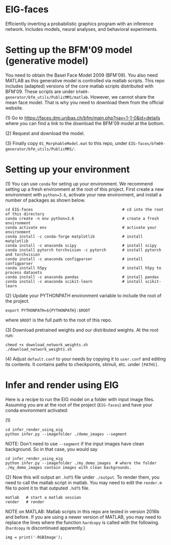 # EIG-faces
Efficiently inverting a probabilistic graphics program with an inference network. Includes models, neural analyses, and behavioral experiments. 

# Setting up the BFM'09 model (generative model)

You need to obtain the Basel Face Model 2009 (BFM'09). You also need MATLAB as this generative model is controlled via matlab scripts. This repo includes (adapted) versions of the core matlab scripts distributed with BFM'09. These scripts are under `bfm09-generator/bfm_utils/PublicMM1/matlab`. However, we cannot share the mean face model. That is why you need to download them from the official website. 

(1) Go to https://faces.dmi.unibas.ch/bfm/main.php?nav=1-1-0&id=details where you can find a link to the download the BFM'09 model at the bottom.

(2) Request and download the model.

(3) Finally copy `01_MorphableModel.mat` to this repo, under `EIG-faces/bfm09-generator/bfm_utils/PublicMM1/`.

# Setting up your environment
(1) You can use `conda` for seting up your environment. We recommend setting up a fresh environment at the root of this project. First create a new environment with `python=3.6`, activate your new environment, and install a number of packages as shown below.

```
cd EIG-faces                                       # cd into the root of this directory
conda create -n env python=3.6                     # create a fresh environment
conda activate env                                 # activate your environment
conda install -c conda-forge matplotlib            # install matplotlib
conda install -c anaconda scipy                    # install scipy
conda install pytorch torchvision -c pytorch       # install pytorch and torchvision
conda install -c anaconda configparser             # install configparser
conda install h5py                                 # install h5py to process datasets
conda install -c anaconda pandas                   # install pandas
conda install -c anaconda scikit-learn             # install scikit-learn
```

(2) Update your PYTHONPATH environment variable to include the root of the project.
```
export PYTHONPATH=${PYTHONPATH}:$ROOT
```
where `$ROOT` is the full path to the root of this repo.

(3) Download pretrained weights and our distributed weights. At the root run:
```
chmod +x download_network_weights.sh
./download_network_weights.sh
```

(4) Adjust `default.conf` to your needs by copying it to `user.conf` and editing its contents. It contains paths to checkpoints, stimuli, etc. under `[PATHS]`.

# Infer and render using EIG

Here is a recipe to run the EIG model on a folder with input image files. Assuming you are at the root of the project (`EIG-faces`) and have your conda environment activated:

(1) 
```
cd infer_render_using_eig
python infer.py --imagefolder ./demo_images --segment
```

NOTE: Don't need to use `--segment` if the input images have clean background. So in that case, you would say
```
cd infer_render_using_eig
python infer.py --imagefolder ./my_demo_images  # where the folder ./my_demo_images contain images with clean backgrounds.
```

(2)
Now this will output an `.hdf5` file under `./output`. To render them, you need to call the matlab script in matlab. You may need to edit the `render.m` file to point it to that outputed `.hdf5` file.

```
matlab   # start a matlab session
render   # render
```

NOTE on MATLAB: Matlab scripts in this repo are tested in version 2016b and before. If you are using a newer version of MATLAB, you may need to replace the lines where the function `hardcopy` is called with the following. (`hardcopy` is discontinued apparently.)

`img = print('-RGBImage');`



